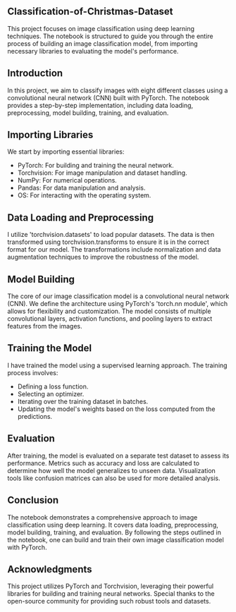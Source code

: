 ## Classification-of-Christmas-Dataset
This project focuses on image classification using deep learning techniques. The notebook is structured to guide you through the entire process of building an image classification model, from importing necessary libraries to evaluating the model's performance.

## Introduction
In this project, we aim to classify images with eight different classes using a convolutional neural network (CNN) built with PyTorch. The notebook provides a step-by-step implementation, including data loading, preprocessing, model building, training, and evaluation.

## Importing Libraries
We start by importing essential libraries:

  - PyTorch: For building and training the neural network.
  - Torchvision: For image manipulation and dataset handling.
  - NumPy: For numerical operations.
  - Pandas: For data manipulation and analysis.
  - OS: For interacting with the operating system.

## Data Loading and Preprocessing
I utilize 'torchvision.datasets' to load popular datasets. The data is then transformed using torchvision.transforms to ensure it is in the correct format for our model. The transformations include normalization and data augmentation techniques to improve the robustness of the model.

## Model Building
The core of our image classification model is a convolutional neural network (CNN). We define the architecture using PyTorch's 'torch.nn module', which allows for flexibility and customization. The model consists of multiple convolutional layers, activation functions, and pooling layers to extract features from the images.

## Training the Model
I have trained the model using a supervised learning approach. The training process involves:

  - Defining a loss function.
  - Selecting an optimizer.
  - Iterating over the training dataset in batches.
  - Updating the model's weights based on the loss computed from the predictions.

## Evaluation
After training, the model is evaluated on a separate test dataset to assess its performance. Metrics such as accuracy and loss are calculated to determine how well the model generalizes to unseen data. Visualization tools like confusion matrices can also be used for more detailed analysis.

## Conclusion
The notebook demonstrates a comprehensive approach to image classification using deep learning. It covers data loading, preprocessing, model building, training, and evaluation. By following the steps outlined in the notebook, one can build and train their own image classification model with PyTorch.

## Acknowledgments
This project utilizes PyTorch and Torchvision, leveraging their powerful libraries for building and training neural networks. Special thanks to the open-source community for providing such robust tools and datasets.
